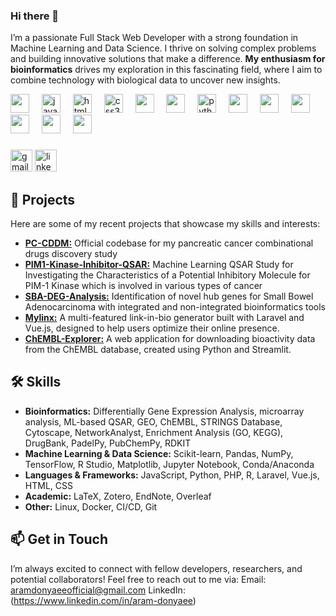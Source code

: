 ### Hi there 👋 

I’m a passionate Full Stack Web Developer with a strong foundation in Machine Learning and Data Science. I thrive on solving complex problems and building innovative solutions that make a difference. **My enthusiasm for bioinformatics** drives my exploration in this fascinating field, where I aim to combine technology with biological data to uncover new insights.

<div align="left">
  <img src="https://cdn.jsdelivr.net/gh/devicons/devicon@latest/icons/php/php-original.svg" height="30" />
  <img width="12" />
  <img src="https://cdn.jsdelivr.net/gh/devicons/devicon/icons/javascript/javascript-original.svg" height="30" alt="javascript logo"  />
  <img width="12" />
  <img src="https://cdn.jsdelivr.net/gh/devicons/devicon/icons/html5/html5-original.svg" height="30" alt="html5 logo"  />
  <img width="12" />
  <img src="https://cdn.jsdelivr.net/gh/devicons/devicon/icons/css3/css3-original.svg" height="30" alt="css3 logo"  />
  <img width="12" />
  <img src="https://cdn.jsdelivr.net/gh/devicons/devicon@latest/icons/vuejs/vuejs-original.svg" height="30" />
  <img width="12" />
  <img src="https://cdn.jsdelivr.net/gh/devicons/devicon@latest/icons/laravel/laravel-original.svg" height="30" />
  <img width="12" />
  <img src="https://cdn.jsdelivr.net/gh/devicons/devicon/icons/python/python-original.svg" height="30" alt="python logo"  />
  <img width="12" />
  <img src="https://cdn.jsdelivr.net/gh/devicons/devicon@latest/icons/tensorflow/tensorflow-original.svg" height="30"  />
  <img width="12" />
  <img src="https://cdn.jsdelivr.net/gh/devicons/devicon@latest/icons/pandas/pandas-original-wordmark.svg" height="30" />
  <img width="12" />
  <img src="https://cdn.jsdelivr.net/gh/devicons/devicon@latest/icons/numpy/numpy-original.svg" height="30" />
  <img width="12" />
  <img src="https://cdn.jsdelivr.net/gh/devicons/devicon@latest/icons/scikitlearn/scikitlearn-original.svg" height="30" />
  <img width="12" />
  <img src="https://cdn.jsdelivr.net/gh/devicons/devicon@latest/icons/r/r-original.svg" height="30" />
  <img width="12" />
  <img src="https://cdn.jsdelivr.net/gh/devicons/devicon@latest/icons/unity/unity-original.svg" height="30" />


</div>

###

<div align="left">
  <a href="mailto:aramdonyaeeofficial@gmail.com"><img src="https://img.shields.io/static/v1?message=Gmail&logo=gmail&label=&color=D14836&logoColor=white&labelColor=&style=for-the-badge" height="35" alt="gmail logo"  /></a>
  <a href="https://www.linkedin.com/in/aram-donyaee"><img src="https://img.shields.io/static/v1?message=LinkedIn&logo=linkedin&label=&color=0077B5&logoColor=white&labelColor=&style=for-the-badge" height="35" alt="linkedin logo"  /></a>
</div>

###

## 🌟 Projects
Here are some of my recent projects that showcase my skills and interests:
- [**PC-CDDM:**](https://github.com/AramDonyaee/PC-CDDM) Official codebase for my pancreatic cancer combinational drugs discovery study
- [**PIM1-Kinase-Inhibitor-QSAR:**](https://github.com/AramDonyaee/PIM1-Kinase-Inhibitor-QSAR) Machine Learning QSAR Study for Investigating the Characteristics of a Potential Inhibitory Molecule for PIM-1 Kinase which is involved in various types of cancer
- [**SBA-DEG-Analysis:**](https://github.com/AramDonyaee/SBA-DEG-Analysis) Identification of novel hub genes for Small Bowel Adenocarcinoma with integrated and non-integrated bioinformatics tools
- [**Mylinx:**](https://github.com/AramDonyaee/mylinx) A multi-featured link-in-bio generator built with Laravel and Vue.js, designed to help users optimize their online presence.
- [**ChEMBL-Explorer:**](https://github.com/AramDonyaee/ChEMBL-Explorer) A web application for downloading bioactivity data from the ChEMBL database, created using Python and Streamlit.
  
## 🛠️ Skills
- **Bioinformatics:** Differentially Gene Expression Analysis, microarray analysis, ML-based QSAR, GEO, ChEMBL, STRINGS Database, Cytoscape, NetworkAnalyst, Enrichment Analysis (GO, KEGG), DrugBank, PadelPy, PubChemPy, RDKIT
- **Machine Learning & Data Science:** Scikit-learn, Pandas, NumPy, TensorFlow, R Studio, Matplotlib, Jupyter Notebook, Conda/Anaconda
- **Languages & Frameworks:** JavaScript, Python, PHP, R, Laravel, Vue.js, HTML, CSS
- **Academic:** LaTeX, Zotero, EndNote, Overleaf
- **Other:** Linux, Docker, CI/CD, Git


## 📫 Get in Touch
I’m always excited to connect with fellow developers, researchers, and potential collaborators! Feel free to reach out to me via:
Email: aramdonyaeeofficial@gmail.com
LinkedIn: (https://www.linkedin.com/in/aram-donyaee)
